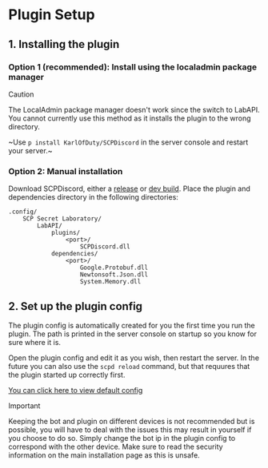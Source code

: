 # Plugin Setup

## 1. Installing the plugin

### Option 1 (recommended): Install using the localadmin package manager

> [!Caution]
> The LocalAdmin package manager doesn't work since the switch to LabAPI. You cannot currently use this method as it installs the plugin to the wrong directory.

~Use `p install KarlOfDuty/SCPDiscord` in the server console and restart your server.~

### Option 2: Manual installation

Download SCPDiscord, either a [release](https://github.com/KarlOfDuty/SCPDiscord/releases) or [dev build](https://jenkins.karlofduty.com/blue/organizations/jenkins/SCPDiscord/activity/).
Place the plugin and dependencies directory in the following directories:
```
.config/
    SCP Secret Laboratory/
        LabAPI/
            plugins/
                <port>/
                    SCPDiscord.dll
            dependencies/
                <port>/
                    Google.Protobuf.dll
                    Newtonsoft.Json.dll
                    System.Memory.dll
```

## 2. Set up the plugin config

The plugin config is automatically created for you the first time you run the plugin. The path is printed in the server console on startup so you know for sure where it is.

Open the plugin config and edit it as you wish, then restart the server. In the future you can also use the `scpd reload` command, but that requures that the plugin started up correctly first.

[You can click here to view default config](https://github.com/KarlOfDuty/SCPDiscord/blob/main/SCPDiscordPlugin/config.yml)

> [!IMPORTANT]
> Keeping the bot and plugin on different devices is not recommended but is possible, you will have to deal with the issues this may result in yourself if you choose to do so.
Simply change the bot ip in the plugin config to correspond with the other device. Make sure to read the security information on the main installation page as this is unsafe.
